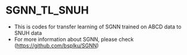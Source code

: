 # SGNN_TL_SNUH
  - This is codes for transfer learning of SGNN trained on ABCD data to SNUH data
  - For more information about SGNN, please check (https://github.com/bsplku/SGNN)

<!-- Please cite this work as follows:
  - Hwang, J., ... (temporary)
-->
